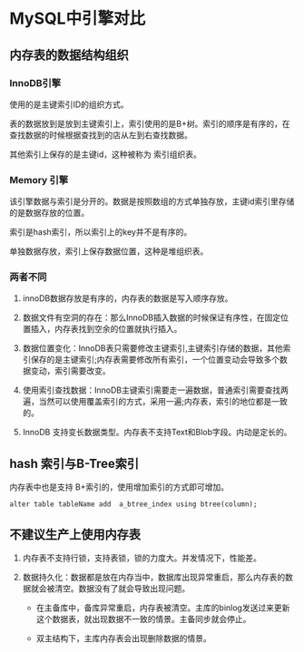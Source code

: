 # MySQL中引擎对比

## 内存表的数据结构组织

### InnoDB引擎

使用的是主键索引ID的组织方式。

表的数据放到是放到主键索引上，索引使用的是B+树。索引的顺序是有序的，在查找数据的时候根据查找到的店从左到右查找数据。

其他索引上保存的是主键id，这种被称为 索引组织表。

### Memory 引擎

该引擎数据与索引是分开的。数据是按照数组的方式单独存放，主键id索引里存储的是数据存放的位置。

索引是hash索引，所以索引上的key并不是有序的。

单独数据存放，索引上保存数据位置，这种是堆组织表。

### 两者不同

1. innoDB数据存放是有序的，内存表的数据是写入顺序存放。

2. 数据文件有空洞的存在：那么InnoDB插入数据的时候保证有序性，在固定位置插入，内存表找到空余的位置就执行插入。

3. 数据位置变化：InnoDB表只需要修改主键索引,主键索引存储的数据，其他索引保存的是主键索引;内存表需要修改所有索引，一个位置变动会导致多个数据变动，索引需要改变。

4. 使用索引查找数据：InnoDB主键索引需要走一遍数据，普通索引需要查找两遍，当然可以使用覆盖索引的方式，采用一遍;内存表，索引的地位都是一致的。

5. InnoDB 支持变长数据类型。内存表不支持Text和Blob字段。内动是定长的。

## hash 索引与B-Tree索引

内存表中也是支持 B+索引的，使用增加索引的方式即可增加。

```Mysql
alter table tableName add  a_btree_index using btree(column);
```

## 不建议生产上使用内存表

1. 内存表不支持行锁，支持表锁，锁的力度大。并发情况下，性能差。

2. 数据持久化：数据都是放在内存当中，数据库出现异常重启，那么内存表的数据就会被清空。数据没有了就会导致出现问题。
  
   - 在主备库中，备库异常重启，内存表被清空。主库的binlog发送过来更新这个数据表，就出现数据不一致的情景。主备同步就会停止。

   - 双主结构下，主库内存表会出现删除数据的情景。